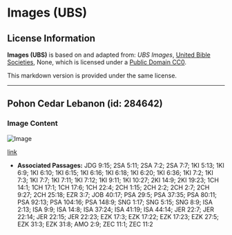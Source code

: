 # Images (UBS)

## License Information

**Images (UBS)** is based on and adapted from: _UBS Images_, [United Bible Societies](https://unitedbiblesocieties.org/), None, which is licensed under a [Public Domain CC0](https://creativecommons.org/public-domain/cc0/).

This markdown version is provided under the same license.



--------------------------------

## Pohon Cedar Lebanon (id: 284642)

### Image Content

![Image](https://cdn.aquifer.bible/aquifer-content/resources/Media/WEB-0122_cedars_of_lebanon.jpg)

[link](https://cdn.aquifer.bible/aquifer-content/resources/Media/WEB-0122_cedars_of_lebanon.jpg)

* **Associated Passages:** JDG 9:15; 2SA 5:11; 2SA 7:2; 2SA 7:7; 1KI 5:13; 1KI 6:9; 1KI 6:10; 1KI 6:15; 1KI 6:16; 1KI 6:18; 1KI 6:20; 1KI 6:36; 1KI 7:2; 1KI 7:3; 1KI 7:7; 1KI 7:11; 1KI 7:12; 1KI 9:11; 1KI 10:27; 2KI 14:9; 2KI 19:23; 1CH 14:1; 1CH 17:1; 1CH 17:6; 1CH 22:4; 2CH 1:15; 2CH 2:2; 2CH 2:7; 2CH 9:27; 2CH 25:18; EZR 3:7; JOB 40:17; PSA 29:5; PSA 37:35; PSA 80:11; PSA 92:13; PSA 104:16; PSA 148:9; SNG 1:17; SNG 5:15; SNG 8:9; ISA 2:13; ISA 9:9; ISA 14:8; ISA 37:24; ISA 41:19; ISA 44:14; JER 22:7; JER 22:14; JER 22:15; JER 22:23; EZK 17:3; EZK 17:22; EZK 17:23; EZK 27:5; EZK 31:3; EZK 31:8; AMO 2:9; ZEC 11:1; ZEC 11:2

